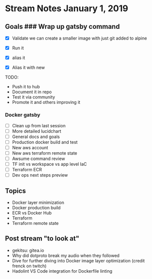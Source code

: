 # Stream Notes January 1, 2019 

## Goals ### Wrap up gatsby command 

- [x] Validate we can create a smaller image with just git added to alpine
- [x] Run it
- [x] alias it
- [x] Alias it with new


TODO:

- Push it to hub
- Document it in repo
- Test it via community
- Promote it and others improving it

### Docker gatsby

- [ ] Clean up from last session
- [ ] More detailed lucidchart
- [ ] General docs and goals
- [ ] Production docker build and test
- [ ] New aws account
- [ ] New aws terraform remote state
- [ ] Awsume command review
- [ ] TF init vs workspace vs app level IaC
- [ ] Terraform ECR
- [ ] Dev ops next steps preview

## Topics

- Docker layer minimization
- Docker production build
- ECR vs Docker Hub
- Terraform
- Terraform remote state

## Post stream "to look at"

- gekitsu: gitea.io
- Why did dotproto break my audio when they followed
- Dive for further diving into Docker image layer optimization (credit frenck on twitch)
- Hadolint VS Code integration for Dockerfile linting
